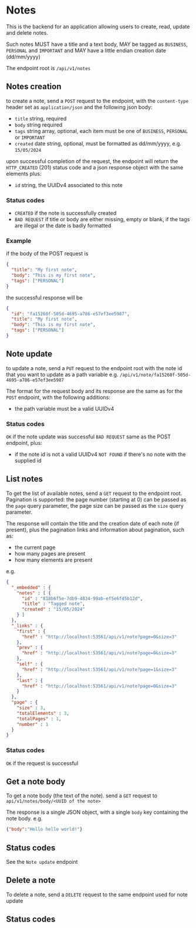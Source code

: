 # Notes

This is the backend for an application allowing users to create, read, update and delete notes.

Such notes MUST have a title and a text body, MAY be tagged as `BUSINESS`, `PERSONAL` and `IMPORTANT`
and MAY have a little endian creation date (dd/mm/yyyy)

The endpoint root is `/api/v1/notes`

## Notes creation

to create a note, send a `POST` request to the endpoint, with the `content-type` header set as `application/json` and the following json body:

* `title` string, required
* `body`  string  required
* `tags`  string array, optional, each item must be one of `BUSINESS`, `PERSONAL` or `IMPORTANT`
* `created` date string, optional, must be formatted as dd/mm/yyyy, e.g. `15/05/2024`

upon successful completion of the request, the endpoint will return the `HTTP_CREATED` (201) status code and a json response object with the same elements plus:

* `id` string, the UUIDv4 associated to this note

### Status codes

* `CREATED` if the note is successfully created
* `BAD REQUEST` if title or body are either missing, empty or blank, if the tags are illegal or the date is badly 
formatted

### Example

if the body of the POST request is
```json
{
  "title": "My first note", 
  "body": "This is my first note", 
  "tags": ["PERSONAL"]
}
```

the successful response will be 
```json
{
  "id": "fa15260f-505d-4695-a786-e57ef3ee5987",
  "title": "My first note",
  "body": "This is my first note",
  "tags": ["PERSONAL"]
}
```
## Note update
to update a note, send a `PUT` request to the endpoint root with the note id that you want to update as a path variable
e.g. `/api/v1/note/fa15260f-505d-4695-a786-e57ef3ee5987`

The format for the request body and its response are the same as for the `POST` endpoint, with the following additions:
* the path variable must be a valid UUIDv4

### Status codes
`OK` if the note update was successful
`BAD REQUEST` same as the POST endpoint, plus:
* if the note id is not a valid UUIDv4
`NOT FOUND` if there's no note with the supplied id

## List notes
To get the list of available notes, send a `GET` request to the endpoint root.
Pagination is supported: the page number (starting at 0) can be passed as the `page` query parameter,
the page size can be passed as the `size` query parameter.

The response will contain the title and the creation date of each note (if present), plus the pagination links and
information about pagination, such as:
* the current page
* how many pages are present
* how many elements are present

e.g.
```json
{
  "_embedded" : {
    "notes" : [ {
      "id" : "818b6f5e-7db9-4834-99ab-ef5e6fd5b12d",
      "title" : "Tagged note",
      "created" : "15/05/2024"
    } ]
  },
  "_links" : {
    "first" : {
      "href" : "http://localhost:53561/api/v1/note?page=0&size=3"
    },
    "prev" : {
      "href" : "http://localhost:53561/api/v1/note?page=0&size=3"
    },
    "self" : {
      "href" : "http://localhost:53561/api/v1/note?page=1&size=3"
    },
    "last" : {
      "href" : "http://localhost:53561/api/v1/note?page=0&size=3"
    }
  },
  "page" : {
    "size" : 3,
    "totalElements" : 3,
    "totalPages" : 1,
    "number" : 1
  }
}
```
### Status codes

`OK` if the request is successful

## Get a note body
To get a note body (the text of the note). send a `GET` request to `api/v1/notes/body/<UUID of the note>`

The response is a single JSON object, with a single `body` key containing the note body.
e.g.
```json
{"body":"Hello hello world!"}
```

## Status codes
See the `Note update` endpoint

## Delete a note
To delete a note, send a `DELETE` request to the same endpoint used for note update

## Status codes